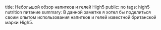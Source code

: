 title: Небольшой обзор напитков и гелей High5
public: no
tags: high5
      nutrition
      питание
summary: В данной заметке я хотел бы поделиться своим опытом использования напитков и гелей известной британской марки High5.



